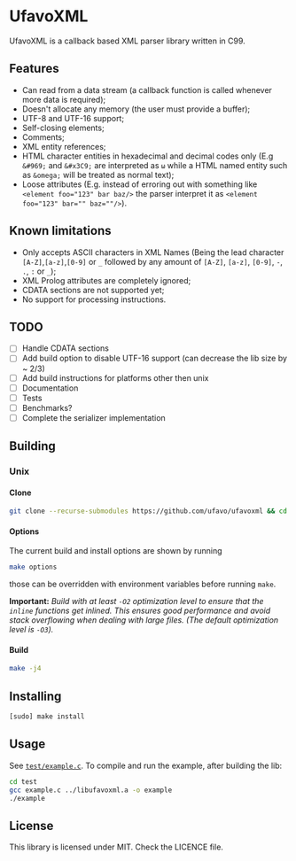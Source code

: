 # UfavoXML
UfavoXML is a callback based XML parser library written in C99.

## Features
- Can read from a data stream (a callback function is called whenever more data is required);
- Doesn't allocate any memory (the user must provide a buffer);
- UTF-8 and UTF-16 support;
- Self-closing elements;
- Comments;
- XML entity references;
- HTML character entities in hexadecimal and decimal codes only (E.g `&#969;` and `&#x3C9;` are interpreted as `ω` while a HTML named entity such as `&omega;` will be treated as normal text);
- Loose attributes (E.g. instead of erroring out with something like `<element foo="123" bar baz/>` the parser interpret it as `<element foo="123" bar="" baz=""/>`).

## Known limitations
- Only accepts ASCII characters in XML Names (Being the lead character `[A-Z]`,`[a-z]`,`[0-9]` or `_` followed by any amount of `[A-Z]`, `[a-z]`, `[0-9]`, `-`, `.`, `:` or `_`);
- XML Prolog attributes are completely ignored;
- CDATA sections are not supported yet;
- No support for processing instructions.

## TODO
- [ ] Handle CDATA sections
- [ ] Add build option to disable UTF-16 support (can decrease the lib size by ~ 2/3)
- [ ] Add build instructions for platforms other then unix
- [ ] Documentation
- [ ] Tests
- [ ] Benchmarks?
- [ ] Complete the serializer implementation

## Building
### Unix
#### Clone
```sh
git clone --recurse-submodules https://github.com/ufavo/ufavoxml && cd ufavoxml
```
#### Options
The current build and install options are shown by running
```sh
make options
```
those can be overridden with environment variables before running `make`.

**Important:** *Build with at least `-O2` optimization level to ensure that the `inline` functions get inlined. This ensures good performance and avoid stack overflowing when dealing with large files. (The default optimization level is `-O3`).*

#### Build
```sh
make -j4
```

## Installing
```sh
[sudo] make install
```

## Usage

See [`test/example.c`](/test/example.c).
To compile and run the example, after building the lib:
```sh
cd test 
gcc example.c ../libufavoxml.a -o example 
./example
```

## License
This library is licensed under MIT.
Check the LICENCE file.
